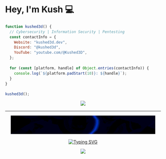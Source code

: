 # Hey, I'm Kush 💻

```js
function kushed3d() {
  // Cybersecurity | Information Security | Pentesting
  const contactInfo = {
    Website: "kushed3d.dev",
    Discord: "@kushed3d",
    YouTube: "youtube.com/@Kushed3D",
  };

  for (const [platform, handle] of Object.entries(contactInfo)) {
    console.log(`${platform.padStart(10)}: ${handle}`);
  }
}

kushed3d();

```

<p align="center">
  <a href="https://skillicons.dev">
    <img src="https://skillicons.dev/icons?i=windows,kali,linux,raspberrypi,cloudflare,vscode,bash,py,html,css,js,lua" />
  </a>
</p>


---
<p align="center">
  <img src="https://github.com/kushed3d/kushed3d/blob/main/utils/kushbanner.gif">
</p>

<p align="center">
<a href="https://git.io/typing-svg"><img src="https://readme-typing-svg.demolab.com?font=Fira+Code&duration=2500&pause=700&color=006AFF&center=true&vCenter=true&width=435&height=70&lines=+%22The+quieter+you+become%2C;the+more+you+are+able+to+hear%22" alt="Typing SVG" /></a>
</p>

<p align="center">
  <img src="https://github-profile-summary-cards.vercel.app/api/cards/profile-details?username=kushed3d&theme=github_dark&show_icons=true" />
</p>

